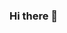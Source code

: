 ### Hi there 👋


<!--
<span>
  <img height="137px" src="https://github-readme-stats.vercel.app/api?username=jijobose&show_icons=true&include_all_commits=true&count_private=true&line_height=21&text_color=000&icon_color=000&bg_color=grey" />
</span>
-->
<!--
**JijoBose/JijoBose** is a ✨ _special_ ✨ repository because its `README.md` (this file) appears on your GitHub profile.

Here are some ideas to get you started:

- 🔭 I’m currently working on ...
- 🌱 I’m currently learning ...
- 👯 I’m looking to collaborate on ...
- 🤔 I’m looking for help with ...
- 💬 Ask me about ...
- 📫 How to reach me: ...
- 😄 Pronouns: ...
- ⚡ Fun fact: ...
-->
